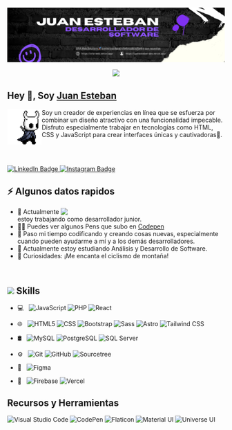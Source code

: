 
![Banner](assets/spectral_bannerJE-v2.png)
<p align="center" style="color: white;">
    <img src="https://profile-counter.glitch.me/Juanes200122/count.svg" />
</p>
<h2>Hey 👋, Soy <a href="">Juan Esteban</a></h2><img align="left" src="https://raw.githubusercontent.com/TanZng/TanZng/master/assets/hollor_knight3.gif" width="80"/>
<p>Soy un creador de experiencias en línea que se esfuerza por combinar un diseño atractivo con una funcionalidad impecable. Disfruto especialmente trabajar en tecnologías como HTML, CSS y JavaScript para crear interfaces únicas y cautivadoras🎯.
</p>
</br>
</br>
<p>
    <a href="https://www.linkedin.com/in/juan-estaban-ar%C3%A9valo-056bab240/" target="_blank" rel="Linkedin">
      <img src="https://img.shields.io/badge/-@JuanEsteban-0077B5?style=flat-square&amp;labelColor=0077B5&amp;logo=LinkedIn&amp;link=https://www.linkedin.com/in/juan-estaban-ar%C3%A9valo-056bab240/" alt="LinkedIn Badge">
    </a> 
    <a href="https://www.instagram.com/jeacsi.official_022?igsh=MWJ6MHRwcnhoZXVxbQ==" target="_blank" rel="Instagram">
      <img src="https://img.shields.io/badge/-@jeacsi.official_022-purple?style=flat&logo=instagram&logoColor=white&link=https://www.instagram.com/jeacsi.official_022?igsh=MWJ6MHRwcnhoZXVxbQ==" alt="Instagram Badge">
    </a>
</p>


<h2>⚡️ Algunos datos rapidos</h2>
<img align="right" src="https://i.gifer.com/origin/e2/e2aec645e3f805bfeef5468bc9bf3a34_w200.webp" width="380" />
<ul>
  <li>👻 Actualmente estoy trabajando como desarrollador junior.</li>
  <li>👨‍💻 Puedes ver algunos Pens que subo en <a href="https://codepen.io/Juan-Esteban-Ar-valo" target="_blank">Codepen</a></li>
  <li>💬 Paso mi tiempo codificando y creando cosas nuevas, especialmente cuando pueden ayudarme a mí y a los demás desarrolladores.</li>
  <li>🔎 Actualmente estoy estudiando Análisis y Desarrollo de Software.</li>
  <li>🎉 Curiosidades: ¡Me encanta el ciclismo de montaña!</li>
</ul>
</br>

## <img src="https://media2.giphy.com/media/QssGEmpkyEOhBCb7e1/giphy.gif?cid=ecf05e47a0n3gi1bfqntqmob8g9aid1oyj2wr3ds3mg700bl&rid=giphy.gif" width ="25"><b> Skills</b>
  
- 💻 &nbsp;
  ![JavaScript](https://img.shields.io/badge/-JavaScript-333333?style=flat&logo=javascript)
  ![PHP](https://img.shields.io/badge/-PHP-333333?style=flat&logo=php)
  ![React](https://img.shields.io/badge/-React-333333?style=flat&logo=react)

- 🌐 &nbsp;
  ![HTML5](https://img.shields.io/badge/-HTML5-333333?style=flat&logo=HTML5)
  ![CSS](https://img.shields.io/badge/-CSS-333333?style=flat&logo=CSS3&logoColor=1572B6)
  ![Bootstrap](https://img.shields.io/badge/-Bootstrap-333333?style=flat&logo=bootstrap&logoColor=563D7C)
  ![Sass](https://img.shields.io/badge/-Sass-333333?style=flat&logo=sass)
  ![Astro](https://img.shields.io/badge/-Astro-333333?style=flat&logo=astro)
  ![Tailwind CSS](https://img.shields.io/badge/-Tailwind%20CSS-333333?style=flat&logo=tailwindcss)



- 🛢 &nbsp;
  ![MySQL](https://img.shields.io/badge/-MySQL-333333?style=flat&logo=mysql)
  ![PostgreSQL](https://img.shields.io/badge/-PostgreSQL-333333?style=flat&logo=postgresql)
  ![SQL Server](https://img.shields.io/badge/-SQL%20Server-CC2927?style=flat&logo=microsoft-sql-server)

- ⚙️ &nbsp;
  ![Git](https://img.shields.io/badge/-Git-333333?style=flat&logo=git)
  ![GitHub](https://img.shields.io/badge/-GitHub-333333?style=flat&logo=github)
  ![Sourcetree](https://img.shields.io/badge/-Sourcetree-333333?style=flat&logo=sourcetree)

- 🎨 &nbsp;
  ![Figma](https://img.shields.io/badge/-Figma-333333?style=flat&logo=figma)

- 🚀 &nbsp;
  ![Firebase](https://img.shields.io/badge/-Firebase-333333?style=flat&logo=firebase)
  ![Vercel](https://img.shields.io/badge/-Vercel-333333?style=flat&logo=vercel)








## Recursos y Herramientas

![Visual Studio Code](https://img.shields.io/badge/-Visual%20Studio%20Code-007ACC?style=flat&logo=visual-studio-code&logoColor=white)
![CodePen](https://img.shields.io/badge/-CodePen-000000?style=flat&logo=codepen)
![Flaticon](https://img.shields.io/badge/-Flaticon-FF5722?style=flat&logo=flaticon&logoColor=white)
![Material UI](https://img.shields.io/badge/-Material%20UI-0081CB?style=flat&logo=material-ui&logoColor=white)
![Universe UI](https://img.shields.io/badge/-Universe%20UI-6C5CE7?style=flat&logoColor=white)

